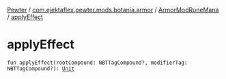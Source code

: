 [Pewter](../../index.md) / [com.ejektaflex.pewter.mods.botania.armor](../index.md) / [ArmorModRuneMana](index.md) / [applyEffect](./apply-effect.md)

# applyEffect

`fun applyEffect(rootCompound: NBTTagCompound?, modifierTag: NBTTagCompound?): `[`Unit`](https://kotlinlang.org/api/latest/jvm/stdlib/kotlin/-unit/index.html)